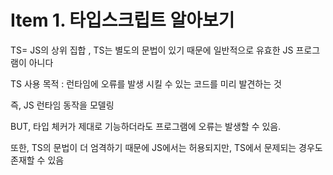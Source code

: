 # Item 1. 타입스크립트 알아보기

TS= JS의 상위 집합 , TS는 별도의 문법이 있기 때문에 일반적으로 유효한 JS 프로그램이 아니다

TS 사용 목적 : 런타임에 오류를 발생 시킬 수 있는 코드를 미리 발견하는 것

즉, JS 런타임 동작을 모델링

BUT, 타입 체커가 제대로 기능하더라도 프로그램에 오류는 발생할 수 있음. 

또한, TS의 문법이 더 엄격하기 때문에 JS에서는 허용되지만, TS에서 문제되는 경우도 존재할 수 있음
